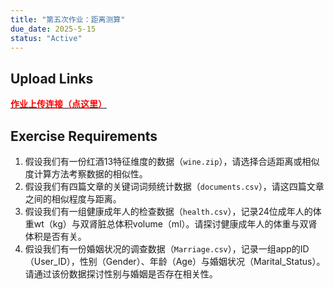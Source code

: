 ```yaml
---
title: "第五次作业：距离测算"
due_date: 2025-5-15
status: "Active"
---
```


## Upload Links

[<span style="color:red; font-weight:bold">作业上传连接（点这里）</span>](https://pan.hunnu.edu.cn/u/d/00f65c0252f4445e8cdc/)

## Exercise Requirements
1. 假设我们有一份红酒13特征维度的数据（`wine.zip`），请选择合适距离或相似度计算方法考察数据的相似性。
2. 假设我们有四篇文章的关键词词频统计数据（`documents.csv`），请这四篇文章之间的相似程度与距离。
3. 假设我们有一组健康成年人的检查数据（`health.csv`），记录24位成年人的体重wt（kg）与双肾脏总体积volume（ml）。请探讨健康成年人的体重与双肾体积是否有关。
4. 假设我们有一份婚姻状况的调查数据（`Marriage.csv`），记录一组app的ID（User_ID），性别（Gender）、年龄（Age）与婚姻状况（Marital_Status）。请通过该份数据探讨性别与婚姻是否存在相关性。